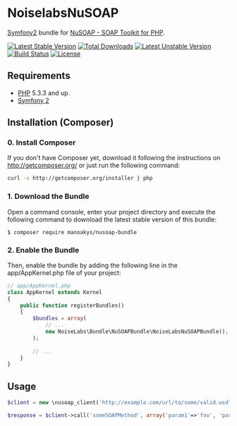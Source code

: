 NoiselabsNuSOAP
===============

[@php]:     http://php.net/                 "PHP: Hypertext Preprocessor"
[@nusoap]:  http://nusoap.sourceforge.net/  "NuSOAP - SOAP Toolkit for PHP"
[@symfony]: http://www.symfony.com/         "High Performance PHP Framework for Web Development"

[Symfony2][@symfony] bundle for [NuSOAP - SOAP Toolkit for PHP][@nusoap].

[![Latest Stable Version](https://poser.pugx.org/noiselabs/nusoap-bundle/v/stable)](https://packagist.org/packages/noiselabs/nusoap-bundle)
[![Total Downloads](https://poser.pugx.org/noiselabs/nusoap-bundle/downloads)](https://packagist.org/packages/noiselabs/nusoap-bundle)
[![Latest Unstable Version](https://poser.pugx.org/noiselabs/nusoap-bundle/v/unstable)](https://packagist.org/packages/noiselabs/nusoap-bundle)
[![Build Status](https://travis-ci.org/noiselabs/NoiselabsNuSOAPBundle.svg?branch=master)](https://travis-ci.org/noiselabs/NoiselabsNuSOAPBundle)
[![License](https://poser.pugx.org/noiselabs/nusoap-bundle/license)](https://packagist.org/packages/noiselabs/nusoap-bundle)

Requirements
------------

* [PHP][@php] 5.3.3 and up.
* [Symfony 2][@symfony]

Installation (Composer)
-----------------------

### 0. Install Composer

If you don't have Composer yet, download it following the instructions on
http://getcomposer.org/ or just run the following command:

``` bash
curl -s http://getcomposer.org/installer | php
```

### 1. Download the Bundle

Open a command console, enter your project directory and execute the following command to download the latest stable
version of this bundle:

    $ composer require manoakys/nusoap-bundle


### 2. Enable the Bundle

Then, enable the bundle by adding the following line in the app/AppKernel.php file of your project:

```php
// app/AppKernel.php
class AppKernel extends Kernel
{
    public function registerBundles()
    {
        $bundles = array(
            // ...
            new NoiseLabs\Bundle\NuSOAPBundle\NoiseLabsNuSOAPBundle(),
        );
        
        // ...
    }
}
```

Usage
-----

```php
$client = new \nusoap_client('http://example.com/url/to/some/valid.wsdl', true);

$response = $client->call('someSOAPMethod', array('param1'=>'foo', 'param2'=>'bar'));
```
